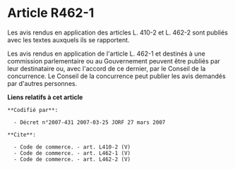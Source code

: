 # Article R462-1

Les avis rendus en application des articles L. 410-2 et L. 462-2 sont publiés avec les textes auxquels ils se rapportent. 

Les avis rendus en application de l'article L. 462-1 et destinés à une commission parlementaire ou au Gouvernement peuvent
être publiés par leur destinataire ou, avec l'accord de ce dernier, par le Conseil de la concurrence. Le Conseil de la
concurrence peut publier les avis demandés par d'autres personnes.

**Liens relatifs à cet article**

	**Codifié par**:

	  - Décret n°2007-431 2007-03-25 JORF 27 mars 2007

	**Cite**:

	  - Code de commerce. - art. L410-2 (V)
	  - Code de commerce. - art. L462-1 (V)
	  - Code de commerce. - art. L462-2 (V)

